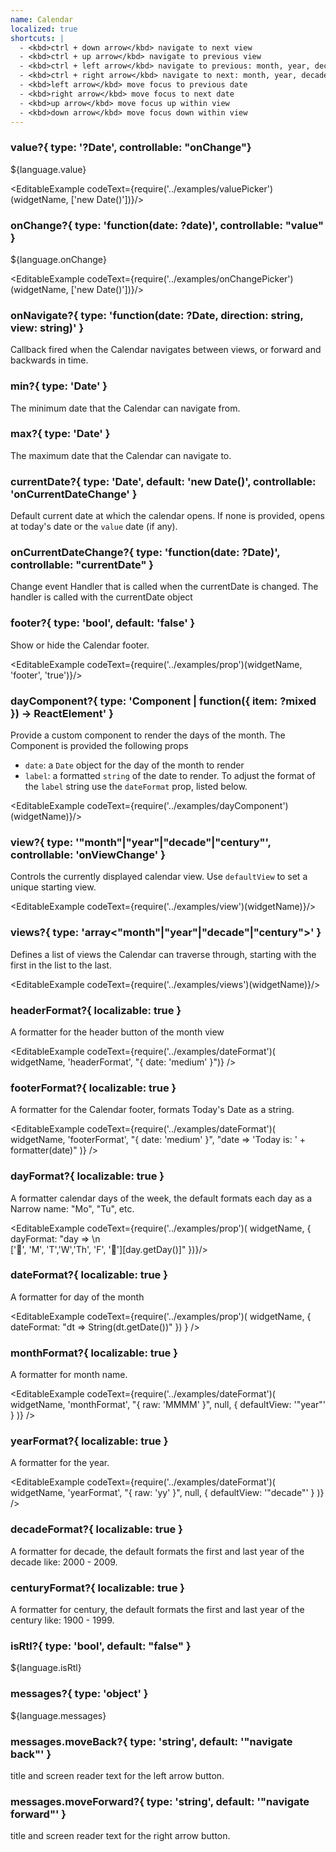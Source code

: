 ```yaml
---
name: Calendar
localized: true
shortcuts: |
  - <kbd>ctrl + down arrow</kbd> navigate to next view
  - <kbd>ctrl + up arrow</kbd> navigate to previous view
  - <kbd>ctrl + left arrow</kbd> navigate to previous: month, year, decade, century
  - <kbd>ctrl + right arrow</kbd> navigate to next: month, year, decade, century
  - <kbd>left arrow</kbd> move focus to previous date
  - <kbd>right arrow</kbd> move focus to next date
  - <kbd>up arrow</kbd> move focus up within view
  - <kbd>down arrow</kbd> move focus down within view
---
```


### value?{ type: '?Date', controllable: "onChange"}

${language.value}

<EditableExample codeText={require('../examples/valuePicker')(widgetName, ['new Date()'])}/>

### onChange?{ type: 'function(date: ?date)', controllable: "value"  }

${language.onChange}

<EditableExample codeText={require('../examples/onChangePicker')(widgetName, ['new Date()'])}/>

### onNavigate?{ type: 'function(date: ?Date, direction: string, view: string)' }

Callback fired when the Calendar navigates between views, or forward and backwards in time.

### min?{ type: 'Date' }

The minimum date that the Calendar can navigate from.

### max?{ type: 'Date' }

The maximum date that the Calendar can navigate to.

### currentDate?{ type: 'Date', default: 'new Date()', controllable: 'onCurrentDateChange' }

Default current date at which the calendar opens. If none is provided, opens at today's date or the `value` date (if any).

### onCurrentDateChange?{ type: 'function(date: ?Date)', controllable: "currentDate"  }

Change event Handler that is called when the currentDate is changed. The handler is called with the currentDate object

### footer?{ type: 'bool', default: 'false' }

Show or hide the Calendar footer.

<EditableExample codeText={require('../examples/prop')(widgetName, 'footer', 'true')}/>

### dayComponent?{ type: 'Component | function({ item: ?mixed }) -> ReactElement' }

Provide a custom component to render the days of the month. The Component is provided the following props

- `date`: a `Date` object for the day of the month to render
- `label`: a formatted `string` of the date to render. To adjust the format of the `label` string use the `dateFormat` prop, listed below.

<EditableExample codeText={require('../examples/dayComponent')(widgetName)}/>

### view?{ type: '"month"|"year"|"decade"|"century"', controllable: 'onViewChange' }

Controls the currently displayed calendar view. Use `defaultView` to set
a unique starting view.

<EditableExample codeText={require('../examples/view')(widgetName)}/>

### views?{ type: 'array<"month"|"year"|"decade"|"century">' }

Defines a list of views the Calendar can traverse through, starting with the
first in the list to the last.

<EditableExample codeText={require('../examples/views')(widgetName)}/>

### headerFormat?{ localizable: true }

A formatter for the header button of the month view

<EditableExample codeText={require('../examples/dateFormat')(
  widgetName, 'headerFormat', "{ date: 'medium' }")}
/>

### footerFormat?{ localizable: true }

A formatter for the Calendar footer, formats Today's Date as a string.

<EditableExample
  codeText={require('../examples/dateFormat')(
    widgetName,
    'footerFormat',
    "{ date: 'medium' }",
    "date => 'Today is: ' + formatter(date)"
  )}
/>

### dayFormat?{ localizable: true }

A formatter calendar days of the week, the default formats each day as a Narrow name: "Mo", "Tu", etc.

<EditableExample codeText={require('../examples/prop')(
widgetName, { dayFormat: "day => \n\
        ['🎉', 'M', 'T','W','Th', 'F', '🎉'][day.getDay()]" })}/>

### dateFormat?{ localizable: true }

A formatter for day of the month

<EditableExample
  codeText={require('../examples/prop')(
    widgetName, { dateFormat: "dt => String(dt.getDate())" })
  }
/>

### monthFormat?{ localizable: true }

A formatter for month name.

<EditableExample
  codeText={require('../examples/dateFormat')(
    widgetName,
    'monthFormat',
    "{ raw: 'MMMM' }",
    null,
    { defaultView: '"year"' }
  )}
/>

### yearFormat?{ localizable: true }

A formatter for the year.

<EditableExample
  codeText={require('../examples/dateFormat')(
    widgetName,
    'yearFormat',
    "{ raw: 'yy' }",
    null,
    { defaultView: '"decade"' }
  )}
/>

### decadeFormat?{ localizable: true }

A formatter for decade, the default formats the first and last year of the decade like: 2000 - 2009.

### centuryFormat?{ localizable: true }

A formatter for century, the default formats the first and last year of the century like: 1900 - 1999.

### isRtl?{ type: 'bool', default: "false" }

${language.isRtl}

### messages?{ type: 'object' }

${language.messages}

### messages.moveBack?{ type: 'string', default: '"navigate back"' }

title and screen reader text for the left arrow button.

### messages.moveForward?{ type: 'string', default: '"navigate forward"' }

title and screen reader text for the right arrow button.
